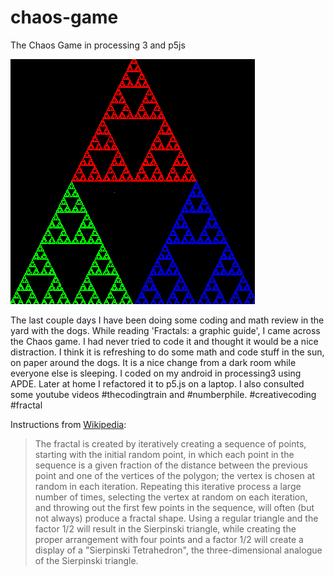 # chaos-game
The Chaos Game in processing 3 and p5js

![sierpinski1.png](sierpinski1.png)

The last couple days I have been doing some coding and math review in the yard with the dogs. While reading 'Fractals: a graphic guide', I came across the Chaos game. I had never tried to code it and thought it would be a nice distraction.  I think it is refreshing to do some math and code stuff in the sun, on paper around the dogs. It is a nice change from a dark room while everyone else is sleeping. I coded on my android in processing3 using APDE. Later at home I refactored it to p5.js on a laptop. I also consulted some youtube videos #thecodingtrain and #numberphile. #creativecoding #fractal

Instructions from [Wikipedia](https://en.wikipedia.org/wiki/Chaos_game):

>The fractal is created by iteratively creating a sequence of points, starting with the initial random point, in which each point in the sequence is a given fraction of the distance between the previous point and one of the vertices of the polygon; the vertex is chosen at random in each iteration. Repeating this iterative process a large number of times, selecting the vertex at random on each iteration, and throwing out the first few points in the sequence, will often (but not always) produce a fractal shape. Using a regular triangle and the factor 1/2 will result in the Sierpinski triangle, while creating the proper arrangement with four points and a factor 1/2 will create a display of a "Sierpinski Tetrahedron", the three-dimensional analogue of the Sierpinski triangle. 
